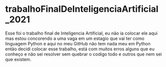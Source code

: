 # trabalhoFinalDeInteligenciaArtificial_2021
Esse foi o trabalho final de Inteligencia Artificial, eu não ia colocar ele aqui mas estou concorendo a uma vaga em um estagio que vai ter como linguagem Python e aqui no meu GitHub não tem nada meu em Python então decidi colocar esse trabalho, está com muitos erros alguns que eu conheço e não sei resolver sem quebrar o codigo todo e outros que nem sei que existem.
